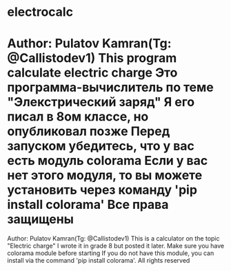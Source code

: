 # electrocalc
Author: Pulatov Kamran(Tg: @Callistodev1)
This program calculate electric charge
Это программа-вычислитель по теме "Элекстрический заряд"
Я его писал в  8ом классе, но опубликовал позже
Перед запуском убедитесь, что у вас есть модуль colorama
Если у вас нет этого модуля, то вы можете установить через команду 'pip install colorama'
Все права защищены
========
Author: Pulatov Kamran(Tg: @Callistodev1)
This is a calculator on the topic "Electric charge"
I wrote it in grade 8 but posted it later.
Make sure you have colorama module before starting
If you do not have this module, you can install via the command 'pip install colorama'.
All rights reserved

